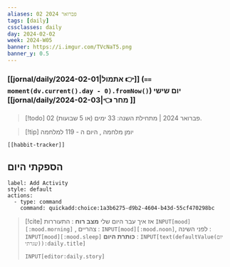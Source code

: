 ```yaml
---
aliases: 02 פברואר 2024
tags: [daily]
cssclasses: daily
day: 2024-02-02
week: 2024-W05
banner: https://i.imgur.com/TVcNaT5.png
banner_y: 0.5
---
```


### [[jornal/daily/2024-02-01|אתמול 👉]] (**`== moment(dv.current().day - 0).fromNow()`**) יום שישי [[jornal/daily/2024-02-03|👈 מחר ]]

> [!todo]   02 פברואר 2024 | מתחילת השנה: 33 ימים (או 5 שבועות). 

> [!tip]  יומן מלחמה , היום ה - 119 למלחמה

```meta-bind-embed
[[habbit-tracker]]
```

## הספקתי היום

```meta-bind-button
label: Add Activity
style: default
actions: 
  - type: command
    command: quickadd:choice:1a3b6275-d9b2-4604-b43d-55cf470298bc

```

> [!cite] אז איך עבר היום שלי
> **מצב רוח** :  התעוררות `INPUT[mood][:mood.morning]` , צהריים : `INPUT[mood][:mood.noon]`,  לפני השינה :  `INPUT[mood][:mood.sleep]`
> **כותרת היום** : `INPUT[text(defaultValue(יום שגרתי)):daily.title]`
> ```meta-bind
> INPUT[editor:daily.story]
> ```